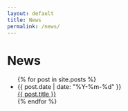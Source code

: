 ```yaml
---
layout: default
title: News
permalink: /news/
---
```


<h1>News</h1>
<ul class="post-list">
    {% for post in site.posts %}
    <li>
        <span class="post-meta">{{ post.date | date: "%Y-%m-%d" }}</span><br/>
        <a class="post-link" href="{{ post.url | relative_url }}">{{ post.title }}</a>
    </li>
    {% endfor %}
</ul>
